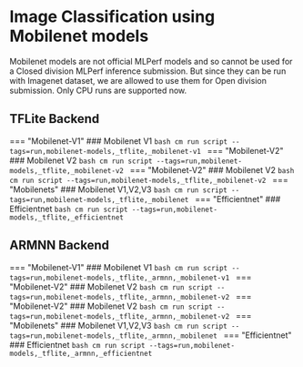 # Image Classification using Mobilenet models

Mobilenet models are not official MLPerf models and so cannot be used for a Closed division MLPerf inference submission. But since they can be run with Imagenet dataset, we are allowed to use them for Open division submission. Only CPU runs are supported now. 

## TFLite Backend

=== "Mobilenet-V1"
    ### Mobilenet V1
    ```bash
       cm run script --tags=run,mobilenet-models,_tflite,_mobilenet-v1
    ```
=== "Mobilenet-V2"
    ### Mobilenet V2
    ```bash
       cm run script --tags=run,mobilenet-models,_tflite,_mobilenet-v2
    ```
=== "Mobilenet-V2"
    ### Mobilenet V2
    ```bash
       cm run script --tags=run,mobilenet-models,_tflite,_mobilenet-v2
    ```
=== "Mobilenets"
    ### Mobilenet V1,V2,V3
    ```bash
       cm run script --tags=run,mobilenet-models,_tflite,_mobilenet
    ```
=== "Efficientnet"
    ### Efficientnet
    ```bash
       cm run script --tags=run,mobilenet-models,_tflite,_efficientnet
    ```

## ARMNN Backend
=== "Mobilenet-V1"
    ### Mobilenet V1
    ```bash
       cm run script --tags=run,mobilenet-models,_tflite,_armnn,_mobilenet-v1
    ```
=== "Mobilenet-V2"
    ### Mobilenet V2
    ```bash
       cm run script --tags=run,mobilenet-models,_tflite,_armnn,_mobilenet-v2
    ```
=== "Mobilenet-V2"
    ### Mobilenet V2
    ```bash
       cm run script --tags=run,mobilenet-models,_tflite,_armnn,_mobilenet-v2
    ```
=== "Mobilenets"
    ### Mobilenet V1,V2,V3
    ```bash
       cm run script --tags=run,mobilenet-models,_tflite,_armnn,_mobilenet
    ```
=== "Efficientnet"
    ### Efficientnet
    ```bash
       cm run script --tags=run,mobilenet-models,_tflite,_armnn,_efficientnet
    ```

